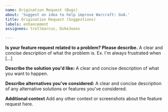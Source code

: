 ```yaml
---
name: Origination Request (Bugs)
about: 'Suggest an idea to help improve Warcraft: GoA.'
title: Origination Request (Suggestions)
labels: enhancement
assignees: trollmarcus, DukeJeans

---
```


**Is your feature request related to a problem? Please describe.**
A clear and concise description of what the problem is. Ex. I'm always frustrated when [...]

**Describe the solution you'd like:**
A clear and concise description of what you want to happen.

**Describe alternatives you've considered:**
A clear and concise description of any alternative solutions or features you've considered.

**Additional context**
Add any other context or screenshots about the feature request here.
